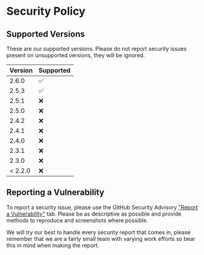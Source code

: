 # Security Policy

## Supported Versions

These are our supported versions. Please do not report security issues present on unsupported versions, they will be ignored.

| Version | Supported          |
| ------- | ------------------ |
| 2.6.0   | :white_check_mark: |
| 2.5.3   | :white_check_mark: |
| 2.5.1   | :x: |
| 2.5.0   | :x: |
| 2.4.2   | :x: | 
| 2.4.1   | :x: |
| 2.4.0   | :x: |
| 2.3.1   | :x: |
| 2.3.0   | :x: |
| < 2.2.0   | :x: |

## Reporting a Vulnerability

To report a security issue, please use the GitHub Security Advisory ["Report a Vulnerability"](https://github.com/ciderapp/cider-2/security/advisories/new) tab. 
Please be as descriptive as possible and provide methods to reproduce and screenshots where possible.

We will try our best to handle every security report that comes in, please remember that we are a fairly small team with varying work efforts so bear this in mind when making the report.
